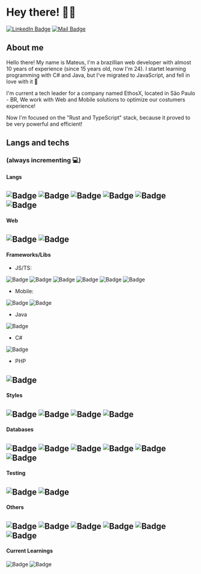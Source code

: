 # Hey there! 🙋‍♂
[![LinkedIn Badge](https://img.shields.io/static/v1?label=&message=Mateus%20Vidal&color=0077B5&logo=linkedin)](https://www.linkedin.com/in/mateusvidaldev/)
[![Mail Badge](https://img.shields.io/static/v1?label=&message=mateusvidal.dev@gmail.com&color=B5B5B5&logo=gmail)](mailto:mateusvidal.dev@gmail.com)


## About me

Hello there! My name is Mateus, I'm a brazillian web developer with almost 10 years of experience (since 15 years old, now I'm 24). 
I startet learning programming with C# and Java, but I've migrated to JavaScript, and fell in love with it 🥰

I'm current a tech leader for a company named EthosX, located in São Paulo - BR, We work with Web and Mobile solutions to optimize our costumers experience!

Now I'm focused on the "Rust and TypeScript" stack, because it proved to be very powerful and efficient!

## Langs and techs
### (always incrementing 💻)

#### Langs
![Badge](https://img.shields.io/static/v1?label=&message=JavaScript&color=grey&logo=javascript)
![Badge](https://img.shields.io/static/v1?label=&message=TypeScript&color=fff&logo=typescript)
![Badge](https://img.shields.io/static/v1?label=&message=Java&color=8C2227&logo=java)
![Badge](https://img.shields.io/static/v1?label=&message=C%23&color=642076&logo=c%20sharp)
![Badge](https://img.shields.io/static/v1?label=&message=Rust&color=CA4F17&logo=rust)
![Badge](https://img.shields.io/static/v1?label=&message=PHP&color=fff&logo=php)
---
#### Web
![Badge](https://img.shields.io/static/v1?label=&message=HTML5&color=fff&logo=html5)
![Badge](https://img.shields.io/static/v1?label=&message=CSS3&color=5EADEF&logo=css3)
---
#### Frameworks/Libs
- JS/TS: 

![Badge](https://img.shields.io/static/v1?label=&message=NodeJS&color=FFF&logo=node.js)
![Badge](https://img.shields.io/static/v1?label=&message=Express&color=3c3c3c&logo=express)
![Badge](https://img.shields.io/static/v1?label=&message=React&color=grey&logo=react)
![Badge](https://img.shields.io/static/v1?label=&message=NextJS&color=000&logo=next.js)
![Badge](https://img.shields.io/static/v1?label=&message=AngularJS&color=D61A15&logo=angularjs)
![Badge](https://img.shields.io/static/v1?label=&message=Angular&color=D61A15&logo=angular)

- Mobile:

![Badge](https://img.shields.io/static/v1?label=&message=Ionic&color=fff&logo=ionic)
![Badge](https://img.shields.io/static/v1?label=&message=React%20Native&color=452A62&logo=react)

- Java

![Badge](https://img.shields.io/static/v1?label=&message=Spring&color=FFF&logo=spring)

- C#

![Badge](https://img.shields.io/static/v1?label=&message=.NET&color=blue&logo=.net)

- PHP

![Badge](https://img.shields.io/static/v1?label=&message=Laravel&color=EBEBEB&logo=laravel)
---
#### Styles
![Badge](https://img.shields.io/static/v1?label=&message=SaSS&color=grey&logo=sass)
![Badge](https://img.shields.io/static/v1?label=&message=LeSS&color=grey&logo=less)
![Badge](https://img.shields.io/static/v1?label=&message=Bootstrap&color=553D7C&logo=bootstrap)
![Badge](https://img.shields.io/static/v1?label=&message=Styled%20Components&color=3c3c3c&logo=styled-components)
---
#### Databases
![Badge](https://img.shields.io/static/v1?label=&message=PostgreSQL&color=fff&logo=postgresql)
![Badge](https://img.shields.io/static/v1?label=&message=MySQL&color=F7F7F7&logo=mysql)
![Badge](https://img.shields.io/static/v1?label=&message=SQL%20Server&color=CC2927&logo=microsoft%20sql%20server)
![Badge](https://img.shields.io/static/v1?label=&message=SQLite&color=4BA3D7&logo=sqlite)
![Badge](https://img.shields.io/static/v1?label=&message=MongoDB&color=F7F7F7&logo=mongodb)
![Badge](https://img.shields.io/static/v1?label=&message=CouchDB&color=EA2328&logo=couchbase)
---
#### Testing
![Badge](https://img.shields.io/static/v1?label=&message=Jest&color=96737D&logo=jest)
![Badge](https://img.shields.io/static/v1?label=&message=Selenium&color=fff&logo=selenium)
---
#### Others
![Badge](https://img.shields.io/static/v1?label=&message=Docker&color=fff&logo=docker)
![Badge](https://img.shields.io/static/v1?label=&message=Bower&color=fff&logo=bower)
![Badge](https://img.shields.io/static/v1?label=&message=NPM&color=fff&logo=npm)
![Badge](https://img.shields.io/static/v1?label=&message=Yarn&color=fff&logo=yarn)
![Badge](https://img.shields.io/static/v1?label=&message=Grunt&color=fff&logo=grunt)
![Badge](https://img.shields.io/static/v1?label=&message=Gulp&color=fff&logo=gulp)
---
#### Current Learnings
![Badge](https://img.shields.io/static/v1?label=&message=Jenkins&color=FFF&logo=jenkins)
![Badge](https://img.shields.io/static/v1?label=&message=Kubernetes&color=FFF&logo=kubernetes)

